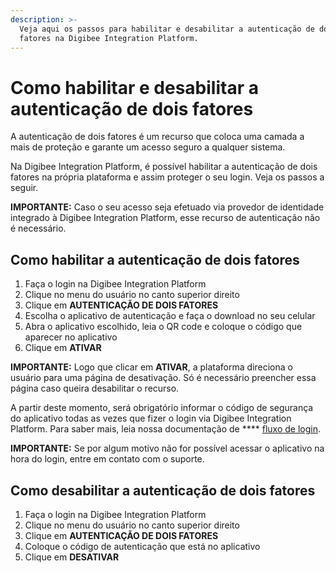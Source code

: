 ```yaml
---
description: >-
  Veja aqui os passos para habilitar e desabilitar a autenticação de dois
  fatores na Digibee Integration Platform.
---
```


# Como habilitar e desabilitar a autenticação de dois fatores

A autenticação de dois fatores é um recurso que coloca uma camada a mais de proteção e garante um acesso seguro a qualquer sistema.

Na Digibee Integration Platform, é possível habilitar a autenticação de dois fatores na própria plataforma e assim proteger o seu login. Veja os passos a seguir.

**IMPORTANTE:** Caso o seu acesso seja efetuado via provedor de identidade integrado à Digibee Integration Platform, esse recurso de autenticação não é necessário.

## **Como habilitar a autenticação de dois fatores**

1. Faça o login na Digibee Integration Platform
2. Clique no menu do usuário no canto superior direito
3. Clique em **AUTENTICAÇÃO DE DOIS FATORES**
4. Escolha o aplicativo de autenticação e faça o download no seu celular
5. Abra o aplicativo escolhido, leia o QR code e coloque o código que aparecer no aplicativo
6. Clique em **ATIVAR**

**IMPORTANTE:** Logo que clicar em **ATIVAR**, a plataforma direciona o usuário para uma página de desativação. Só é necessário preencher essa página caso queira desabilitar o recurso.

A partir deste momento, será obrigatório informar o código de segurança do aplicativo todas as vezes que fizer o login via Digibee Integration Platform. Para saber mais, leia nossa documentação de **** [fluxo de login](https://docs.digibee.com/documentation/v/pt-br/administration/novo-controle-de-acesso/fluxo-de-login).

**IMPORTANTE:** Se por algum motivo não for possível acessar o aplicativo na hora do login, entre em contato com o suporte.

## **Como desabilitar a autenticação de dois fatores**

1. Faça o login na Digibee Integration Platform
2. Clique no menu do usuário no canto superior direito
3. Clique em **AUTENTICAÇÃO DE DOIS FATORES**
4. Coloque o código de autenticação que está no aplicativo
5. Clique em **DESATIVAR**
